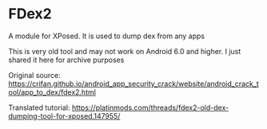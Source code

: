 # FDex2
A module for XPosed. It is used to dump dex from any apps

This is very old tool and may not work on Android 6.0 and higher. I just shared it here for archive purposes

Original source: https://crifan.github.io/android_app_security_crack/website/android_crack_tool/app_to_dex/fdex2.html

Translated tutorial: https://platinmods.com/threads/fdex2-old-dex-dumping-tool-for-xposed.147955/